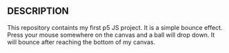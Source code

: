 DESCRIPTION
-----------
This repository containts my first p5 JS project. It is a simple bounce effect. Press your mouse somewhere on the canvas and a ball will drop down. It will bounce after reaching the bottom of my canvas.
